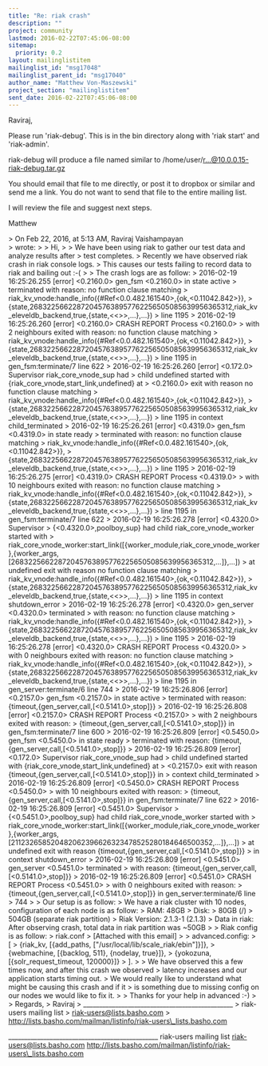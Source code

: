 ```yaml
---
title: "Re: riak crash"
description: ""
project: community
lastmod: 2016-02-22T07:45:06-08:00
sitemap:
  priority: 0.2
layout: mailinglistitem
mailinglist_id: "msg17048"
mailinglist_parent_id: "msg17040"
author_name: "Matthew Von-Maszewski"
project_section: "mailinglistitem"
sent_date: 2016-02-22T07:45:06-08:00
---
```



Raviraj,

Please run 'riak-debug'. This is in the bin directory along with 'riak start' 
and 'riak-admin'.

riak-debug will produce a file named similar to 
/home/user/r...@10.0.0.15-riak-debug.tar.gz 


You should email that file to me directly, or post it to dropbox or similar and 
send me a link. You do not want to send that file to the entire mailing list.

I will review the file and suggest next steps.

Matthew

&gt; On Feb 22, 2016, at 5:13 AM, Raviraj Vaishampayan  
&gt; wrote:
&gt; 
&gt; Hi,
&gt; 
&gt; We have been using riak to gather our test data and analyze results after 
&gt; test completes.
&gt; Recently we have observed riak crash in riak console logs.
&gt; This causes our tests failing to record data to riak and bailing out :-(
&gt; 
&gt; The crash logs are as follow:
&gt; 2016-02-19 16:25:26.255 [error] &lt;0.2160.0&gt; gen\_fsm &lt;0.2160.0&gt; in state active 
&gt; terminated with reason: no function clause matching 
&gt; riak\_kv\_vnode:handle\_info({#Ref&lt;0.0.482.161540&gt;,{ok,&lt;0.11042.842&gt;}}, 
&gt; {state,268322566228720457638957762256505085639956365312,riak\_kv\_eleveldb\_backend,true,{state,&lt;&lt;&gt;&gt;,...},...})
&gt; line 1195
&gt; 2016-02-19 16:25:26.260 [error] &lt;0.2160.0&gt; CRASH REPORT Process &lt;0.2160.0&gt; 
&gt; with 2 neighbours exited with reason: no function clause matching 
&gt; riak\_kv\_vnode:handle\_info({#Ref&lt;0.0.482.161540&gt;,{ok,&lt;0.11042.842&gt;}}, 
&gt; {state,268322566228720457638957762256505085639956365312,riak\_kv\_eleveldb\_backend,true,{state,&lt;&lt;&gt;&gt;,...},...})
&gt; line 1195 in gen\_fsm:terminate/7 line 622
&gt; 2016-02-19 16:25:26.260 [error] &lt;0.172.0&gt; Supervisor riak\_core\_vnode\_sup had 
&gt; child undefined started with {riak\_core\_vnode,start\_link,undefined} at 
&gt; &lt;0.2160.0&gt; exit with reason no function clause matching 
&gt; riak\_kv\_vnode:handle\_info({#Ref&lt;0.0.482.161540&gt;,{ok,&lt;0.11042.842&gt;}}, 
&gt; {state,268322566228720457638957762256505085639956365312,riak\_kv\_eleveldb\_backend,true,{state,&lt;&lt;&gt;&gt;,...},...})
&gt; line 1195 in context child\_terminated
&gt; 2016-02-19 16:25:26.261 [error] &lt;0.4319.0&gt; gen\_fsm &lt;0.4319.0&gt; in state ready 
&gt; terminated with reason: no function clause matching 
&gt; riak\_kv\_vnode:handle\_info({#Ref&lt;0.0.482.161540&gt;,{ok,&lt;0.11042.842&gt;}}, 
&gt; {state,268322566228720457638957762256505085639956365312,riak\_kv\_eleveldb\_backend,true,{state,&lt;&lt;&gt;&gt;,...},...})
&gt; line 1195
&gt; 2016-02-19 16:25:26.275 [error] &lt;0.4319.0&gt; CRASH REPORT Process &lt;0.4319.0&gt; 
&gt; with 10 neighbours exited with reason: no function clause matching 
&gt; riak\_kv\_vnode:handle\_info({#Ref&lt;0.0.482.161540&gt;,{ok,&lt;0.11042.842&gt;}}, 
&gt; {state,268322566228720457638957762256505085639956365312,riak\_kv\_eleveldb\_backend,true,{state,&lt;&lt;&gt;&gt;,...},...})
&gt; line 1195 in gen\_fsm:terminate/7 line 622
&gt; 2016-02-19 16:25:26.278 [error] &lt;0.4320.0&gt; Supervisor 
&gt; {&lt;0.4320.0&gt;,poolboy\_sup} had child riak\_core\_vnode\_worker started with 
&gt; riak\_core\_vnode\_worker:start\_link([{worker\_module,riak\_core\_vnode\_worker},{worker\_args,[268322566228720457638957762256505085639956365312,...]},...])
&gt; at undefined exit with reason no function clause matching 
&gt; riak\_kv\_vnode:handle\_info({#Ref&lt;0.0.482.161540&gt;,{ok,&lt;0.11042.842&gt;}}, 
&gt; {state,268322566228720457638957762256505085639956365312,riak\_kv\_eleveldb\_backend,true,{state,&lt;&lt;&gt;&gt;,...},...})
&gt; line 1195 in context shutdown\_error
&gt; 2016-02-19 16:25:26.278 [error] &lt;0.4320.0&gt; gen\_server &lt;0.4320.0&gt; terminated 
&gt; with reason: no function clause matching 
&gt; riak\_kv\_vnode:handle\_info({#Ref&lt;0.0.482.161540&gt;,{ok,&lt;0.11042.842&gt;}}, 
&gt; {state,268322566228720457638957762256505085639956365312,riak\_kv\_eleveldb\_backend,true,{state,&lt;&lt;&gt;&gt;,...},...})
&gt; line 1195
&gt; 2016-02-19 16:25:26.278 [error] &lt;0.4320.0&gt; CRASH REPORT Process &lt;0.4320.0&gt; 
&gt; with 0 neighbours exited with reason: no function clause matching 
&gt; riak\_kv\_vnode:handle\_info({#Ref&lt;0.0.482.161540&gt;,{ok,&lt;0.11042.842&gt;}}, 
&gt; {state,268322566228720457638957762256505085639956365312,riak\_kv\_eleveldb\_backend,true,{state,&lt;&lt;&gt;&gt;,...},...})
&gt; line 1195 in gen\_server:terminate/6 line 744
&gt; 2016-02-19 16:25:26.806 [error] &lt;0.2157.0&gt; gen\_fsm &lt;0.2157.0&gt; in state active 
&gt; terminated with reason: {timeout,{gen\_server,call,[&lt;0.5141.0&gt;,stop]}}
&gt; 2016-02-19 16:25:26.808 [error] &lt;0.2157.0&gt; CRASH REPORT Process &lt;0.2157.0&gt; 
&gt; with 2 neighbours exited with reason: 
&gt; {timeout,{gen\_server,call,[&lt;0.5141.0&gt;,stop]}} in gen\_fsm:terminate/7 line 600
&gt; 2016-02-19 16:25:26.809 [error] &lt;0.5450.0&gt; gen\_fsm &lt;0.5450.0&gt; in state ready 
&gt; terminated with reason: {timeout,{gen\_server,call,[&lt;0.5141.0&gt;,stop]}}
&gt; 2016-02-19 16:25:26.809 [error] &lt;0.172.0&gt; Supervisor riak\_core\_vnode\_sup had 
&gt; child undefined started with {riak\_core\_vnode,start\_link,undefined} at 
&gt; &lt;0.2157.0&gt; exit with reason {timeout,{gen\_server,call,[&lt;0.5141.0&gt;,stop]}} in 
&gt; context child\_terminated
&gt; 2016-02-19 16:25:26.809 [error] &lt;0.5450.0&gt; CRASH REPORT Process &lt;0.5450.0&gt; 
&gt; with 10 neighbours exited with reason: 
&gt; {timeout,{gen\_server,call,[&lt;0.5141.0&gt;,stop]}} in gen\_fsm:terminate/7 line 622
&gt; 2016-02-19 16:25:26.809 [error] &lt;0.5451.0&gt; Supervisor 
&gt; {&lt;0.5451.0&gt;,poolboy\_sup} had child riak\_core\_vnode\_worker started with 
&gt; riak\_core\_vnode\_worker:start\_link([{worker\_module,riak\_core\_vnode\_worker},{worker\_args,[211232658520482062396626323478525280184646500352,...]},...])
&gt; at undefined exit with reason {timeout,{gen\_server,call,[&lt;0.5141.0&gt;,stop]}} 
&gt; in context shutdown\_error
&gt; 2016-02-19 16:25:26.809 [error] &lt;0.5451.0&gt; gen\_server &lt;0.5451.0&gt; terminated 
&gt; with reason: {timeout,{gen\_server,call,[&lt;0.5141.0&gt;,stop]}}
&gt; 2016-02-19 16:25:26.809 [error] &lt;0.5451.0&gt; CRASH REPORT Process &lt;0.5451.0&gt; 
&gt; with 0 neighbours exited with reason: 
&gt; {timeout,{gen\_server,call,[&lt;0.5141.0&gt;,stop]}} in gen\_server:terminate/6 line 
&gt; 744
&gt; 
&gt; Our setup is as follow:
&gt; We have a riak cluster with 10 nodes, configuration of each node is as follow:
&gt; RAM: 48GB
&gt; Disk:
&gt; 80GB (/)
&gt; 504GB (separate riak partition)
&gt; Riak Version: 2.1.3-1 (2.1.3)
&gt; Data in riak: After observing crash, total data in riak partition was ~50GB
&gt; 
&gt; Riak config is as follow:
&gt; riak.conf
&gt; [Attached with this email]
&gt; 
&gt; advanced.config:
&gt; [
&gt; {riak\_kv, [{add\_paths, ["/usr/local/lib/scale\_riak/ebin"]}]},
&gt; {webmachine, [{backlog, 511}, {nodelay, true}]},
&gt; {yokozuna, [{solr\_request\_timeout, 120000}]}
&gt; ].
&gt; 
&gt; We have observed this a few times now, and after this crash we observed 
&gt; latency increases and our application starts timing out.
&gt; We would really like to understand what might be causing this crash and if it 
&gt; is something due to missing config on our nodes we would like to fix it.
&gt; 
&gt; Thanks for your help in advanced :-)
&gt; 
&gt; Regards,
&gt; Raviraj
&gt; \_\_\_\_\_\_\_\_\_\_\_\_\_\_\_\_\_\_\_\_\_\_\_\_\_\_\_\_\_\_\_\_\_\_\_\_\_\_\_\_\_\_\_\_\_\_\_
&gt; riak-users mailing list
&gt; riak-users@lists.basho.com
&gt; http://lists.basho.com/mailman/listinfo/riak-users\_lists.basho.com

\_\_\_\_\_\_\_\_\_\_\_\_\_\_\_\_\_\_\_\_\_\_\_\_\_\_\_\_\_\_\_\_\_\_\_\_\_\_\_\_\_\_\_\_\_\_\_
riak-users mailing list
riak-users@lists.basho.com
http://lists.basho.com/mailman/listinfo/riak-users\_lists.basho.com

